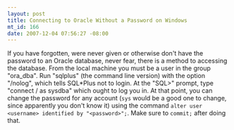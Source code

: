 ```yaml
--- 
layout: post
title: Connecting to Oracle Without a Password on Windows
mt_id: 166
date: 2007-12-04 07:56:27 -08:00
---
```

If you have forgotten, were never given or otherwise don't have the password to an Oracle database, never fear, there is a method to accessing the database.  From the local machine you must be a user in the group "ora_dba".  Run "sqlplus" (the command line version) with the option "/nolog", which tells SQL*Plus not to login.  At the "SQL>" prompt, type "connect / as sysdba" which ought to log you in.  At that point, you can change the password for any account (`sys` would be a good one to change, since apparently you don't know it) using the command `alter user <username> identified by "<password>";`.  Make sure to `commit;` after doing that.
